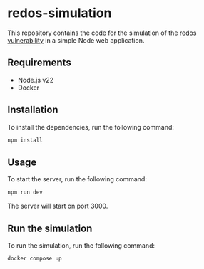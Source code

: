 # redos-simulation

This repository contains the code for the simulation of the [redos vulnerability](https://owasp.org/www-community/attacks/Regular_expression_Denial_of_Service_-_ReDoS) in a simple Node web application.

## Requirements

- Node.js v22
- Docker

## Installation

To install the dependencies, run the following command:

```bash
npm install
```

## Usage

To start the server, run the following command:

```bash
npm run dev
```

The server will start on port 3000.

## Run the simulation

To run the simulation, run the following command:

```bash
docker compose up
```